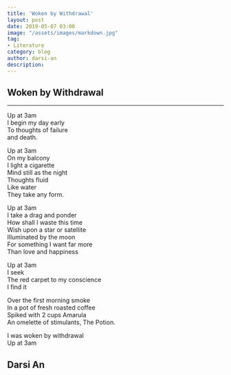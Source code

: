 ```yaml
---
title: 'Woken by Withdrawal'
layout: post
date: 2019-05-07 03:00
image: "/assets/images/markdown.jpg"
tag:
- Literature
category: blog
author: darsi-an
description: 
---
```


## Woken by Withdrawal

---

Up at 3am  
I begin my day early  
To thoughts of failure  
and death.  

Up at 3am  
On my balcony  
I light a cigarette  
Mind still as the night  
Thoughts fluid  
Like water  
They take any form.  

Up at 3am  
I take a drag and ponder  
How shall I waste this time   
Wish upon a star or satellite  
Illuminated by the moon  
For something I want far more  
Than love and happiness  

Up at 3am  
I seek  
The red carpet to my conscience   
I find it  

Over the first morning smoke  
In a pot of fresh roasted coffee   
Spiked with 2 cups Amarula    
An omelette of stimulants, The Potion.  

I was woken by withdrawal  
Up at 3am  

## Darsi An